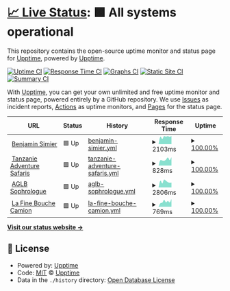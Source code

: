 # [📈 Live Status](https://demo.upptime.js.org): <!--live status--> **🟩 All systems operational**

This repository contains the open-source uptime monitor and status page for [Upptime](https://upptime.js.org), powered by [Upptime](https://github.com/upptime/upptime).

[![Uptime CI](https://github.com/benjaminsimier/uptime/workflows/Uptime%20CI/badge.svg)](https://github.com/benjaminsimier/uptime/actions?query=workflow%3A%22Uptime+CI%22)
[![Response Time CI](https://github.com/benjaminsimier/uptime/workflows/Response%20Time%20CI/badge.svg)](https://github.com/benjaminsimier/uptime/actions?query=workflow%3A%22Response+Time+CI%22)
[![Graphs CI](https://github.com/benjaminsimier/uptime/workflows/Graphs%20CI/badge.svg)](https://github.com/benjaminsimier/uptime/actions?query=workflow%3A%22Graphs+CI%22)
[![Static Site CI](https://github.com/benjaminsimier/uptime/workflows/Static%20Site%20CI/badge.svg)](https://github.com/benjaminsimier/uptime/actions?query=workflow%3A%22Static+Site+CI%22)
[![Summary CI](https://github.com/benjaminsimier/uptime/workflows/Summary%20CI/badge.svg)](https://github.com/benjaminsimier/uptime/actions?query=workflow%3A%22Summary+CI%22)

With [Upptime](https://upptime.js.org), you can get your own unlimited and free uptime monitor and status page, powered entirely by a GitHub repository. We use [Issues](https://github.com/upptime/upptime/issues) as incident reports, [Actions](https://github.com/benjaminsimier/uptime/actions) as uptime monitors, and [Pages](https://demo.upptime.js.org) for the status page.

<!--start: status pages-->
<!-- This summary is generated by Upptime (https://github.com/upptime/upptime) -->
<!-- Do not edit this manually, your changes will be overwritten -->
<!-- prettier-ignore -->
| URL | Status | History | Response Time | Uptime |
| --- | ------ | ------- | ------------- | ------ |
| <img alt="" src="https://icons.duckduckgo.com/ip3/www.benjaminsimier.com.ico" height="13"> [Benjamin Simier](https://www.benjaminsimier.com) | 🟩 Up | [benjamin-simier.yml](https://github.com/benjaminsimier/uptime/commits/HEAD/history/benjamin-simier.yml) | <details><summary><img alt="Response time graph" src="./graphs/benjamin-simier/response-time-week.png" height="20"> 2103ms</summary><br><a href="https://benjaminsimier.github.io/uptime/history/benjamin-simier"><img alt="Response time 1841" src="https://img.shields.io/endpoint?url=https%3A%2F%2Fraw.githubusercontent.com%2Fbenjaminsimier%2Fuptime%2FHEAD%2Fapi%2Fbenjamin-simier%2Fresponse-time.json"></a><br><a href="https://benjaminsimier.github.io/uptime/history/benjamin-simier"><img alt="24-hour response time 2122" src="https://img.shields.io/endpoint?url=https%3A%2F%2Fraw.githubusercontent.com%2Fbenjaminsimier%2Fuptime%2FHEAD%2Fapi%2Fbenjamin-simier%2Fresponse-time-day.json"></a><br><a href="https://benjaminsimier.github.io/uptime/history/benjamin-simier"><img alt="7-day response time 2103" src="https://img.shields.io/endpoint?url=https%3A%2F%2Fraw.githubusercontent.com%2Fbenjaminsimier%2Fuptime%2FHEAD%2Fapi%2Fbenjamin-simier%2Fresponse-time-week.json"></a><br><a href="https://benjaminsimier.github.io/uptime/history/benjamin-simier"><img alt="30-day response time 1949" src="https://img.shields.io/endpoint?url=https%3A%2F%2Fraw.githubusercontent.com%2Fbenjaminsimier%2Fuptime%2FHEAD%2Fapi%2Fbenjamin-simier%2Fresponse-time-month.json"></a><br><a href="https://benjaminsimier.github.io/uptime/history/benjamin-simier"><img alt="1-year response time 1841" src="https://img.shields.io/endpoint?url=https%3A%2F%2Fraw.githubusercontent.com%2Fbenjaminsimier%2Fuptime%2FHEAD%2Fapi%2Fbenjamin-simier%2Fresponse-time-year.json"></a></details> | <details><summary><a href="https://benjaminsimier.github.io/uptime/history/benjamin-simier">100.00%</a></summary><a href="https://benjaminsimier.github.io/uptime/history/benjamin-simier"><img alt="All-time uptime 100.00%" src="https://img.shields.io/endpoint?url=https%3A%2F%2Fraw.githubusercontent.com%2Fbenjaminsimier%2Fuptime%2FHEAD%2Fapi%2Fbenjamin-simier%2Fuptime.json"></a><br><a href="https://benjaminsimier.github.io/uptime/history/benjamin-simier"><img alt="24-hour uptime 100.00%" src="https://img.shields.io/endpoint?url=https%3A%2F%2Fraw.githubusercontent.com%2Fbenjaminsimier%2Fuptime%2FHEAD%2Fapi%2Fbenjamin-simier%2Fuptime-day.json"></a><br><a href="https://benjaminsimier.github.io/uptime/history/benjamin-simier"><img alt="7-day uptime 100.00%" src="https://img.shields.io/endpoint?url=https%3A%2F%2Fraw.githubusercontent.com%2Fbenjaminsimier%2Fuptime%2FHEAD%2Fapi%2Fbenjamin-simier%2Fuptime-week.json"></a><br><a href="https://benjaminsimier.github.io/uptime/history/benjamin-simier"><img alt="30-day uptime 100.00%" src="https://img.shields.io/endpoint?url=https%3A%2F%2Fraw.githubusercontent.com%2Fbenjaminsimier%2Fuptime%2FHEAD%2Fapi%2Fbenjamin-simier%2Fuptime-month.json"></a><br><a href="https://benjaminsimier.github.io/uptime/history/benjamin-simier"><img alt="1-year uptime 100.00%" src="https://img.shields.io/endpoint?url=https%3A%2F%2Fraw.githubusercontent.com%2Fbenjaminsimier%2Fuptime%2FHEAD%2Fapi%2Fbenjamin-simier%2Fuptime-year.json"></a></details>
| <img alt="" src="https://icons.duckduckgo.com/ip3/www.tanzanieadventuresafaris.co.tz.ico" height="13"> [Tanzanie Adventure Safaris](https://www.tanzanieadventuresafaris.co.tz) | 🟩 Up | [tanzanie-adventure-safaris.yml](https://github.com/benjaminsimier/uptime/commits/HEAD/history/tanzanie-adventure-safaris.yml) | <details><summary><img alt="Response time graph" src="./graphs/tanzanie-adventure-safaris/response-time-week.png" height="20"> 828ms</summary><br><a href="https://benjaminsimier.github.io/uptime/history/tanzanie-adventure-safaris"><img alt="Response time 2117" src="https://img.shields.io/endpoint?url=https%3A%2F%2Fraw.githubusercontent.com%2Fbenjaminsimier%2Fuptime%2FHEAD%2Fapi%2Ftanzanie-adventure-safaris%2Fresponse-time.json"></a><br><a href="https://benjaminsimier.github.io/uptime/history/tanzanie-adventure-safaris"><img alt="24-hour response time 611" src="https://img.shields.io/endpoint?url=https%3A%2F%2Fraw.githubusercontent.com%2Fbenjaminsimier%2Fuptime%2FHEAD%2Fapi%2Ftanzanie-adventure-safaris%2Fresponse-time-day.json"></a><br><a href="https://benjaminsimier.github.io/uptime/history/tanzanie-adventure-safaris"><img alt="7-day response time 828" src="https://img.shields.io/endpoint?url=https%3A%2F%2Fraw.githubusercontent.com%2Fbenjaminsimier%2Fuptime%2FHEAD%2Fapi%2Ftanzanie-adventure-safaris%2Fresponse-time-week.json"></a><br><a href="https://benjaminsimier.github.io/uptime/history/tanzanie-adventure-safaris"><img alt="30-day response time 1722" src="https://img.shields.io/endpoint?url=https%3A%2F%2Fraw.githubusercontent.com%2Fbenjaminsimier%2Fuptime%2FHEAD%2Fapi%2Ftanzanie-adventure-safaris%2Fresponse-time-month.json"></a><br><a href="https://benjaminsimier.github.io/uptime/history/tanzanie-adventure-safaris"><img alt="1-year response time 2117" src="https://img.shields.io/endpoint?url=https%3A%2F%2Fraw.githubusercontent.com%2Fbenjaminsimier%2Fuptime%2FHEAD%2Fapi%2Ftanzanie-adventure-safaris%2Fresponse-time-year.json"></a></details> | <details><summary><a href="https://benjaminsimier.github.io/uptime/history/tanzanie-adventure-safaris">100.00%</a></summary><a href="https://benjaminsimier.github.io/uptime/history/tanzanie-adventure-safaris"><img alt="All-time uptime 98.90%" src="https://img.shields.io/endpoint?url=https%3A%2F%2Fraw.githubusercontent.com%2Fbenjaminsimier%2Fuptime%2FHEAD%2Fapi%2Ftanzanie-adventure-safaris%2Fuptime.json"></a><br><a href="https://benjaminsimier.github.io/uptime/history/tanzanie-adventure-safaris"><img alt="24-hour uptime 100.00%" src="https://img.shields.io/endpoint?url=https%3A%2F%2Fraw.githubusercontent.com%2Fbenjaminsimier%2Fuptime%2FHEAD%2Fapi%2Ftanzanie-adventure-safaris%2Fuptime-day.json"></a><br><a href="https://benjaminsimier.github.io/uptime/history/tanzanie-adventure-safaris"><img alt="7-day uptime 100.00%" src="https://img.shields.io/endpoint?url=https%3A%2F%2Fraw.githubusercontent.com%2Fbenjaminsimier%2Fuptime%2FHEAD%2Fapi%2Ftanzanie-adventure-safaris%2Fuptime-week.json"></a><br><a href="https://benjaminsimier.github.io/uptime/history/tanzanie-adventure-safaris"><img alt="30-day uptime 98.39%" src="https://img.shields.io/endpoint?url=https%3A%2F%2Fraw.githubusercontent.com%2Fbenjaminsimier%2Fuptime%2FHEAD%2Fapi%2Ftanzanie-adventure-safaris%2Fuptime-month.json"></a><br><a href="https://benjaminsimier.github.io/uptime/history/tanzanie-adventure-safaris"><img alt="1-year uptime 98.90%" src="https://img.shields.io/endpoint?url=https%3A%2F%2Fraw.githubusercontent.com%2Fbenjaminsimier%2Fuptime%2FHEAD%2Fapi%2Ftanzanie-adventure-safaris%2Fuptime-year.json"></a></details>
| <img alt="" src="https://icons.duckduckgo.com/ip3/aglb-sophrologue.fr.ico" height="13"> [AGLB Sophrologue](https://aglb-sophrologue.fr) | 🟩 Up | [aglb-sophrologue.yml](https://github.com/benjaminsimier/uptime/commits/HEAD/history/aglb-sophrologue.yml) | <details><summary><img alt="Response time graph" src="./graphs/aglb-sophrologue/response-time-week.png" height="20"> 2806ms</summary><br><a href="https://benjaminsimier.github.io/uptime/history/aglb-sophrologue"><img alt="Response time 3475" src="https://img.shields.io/endpoint?url=https%3A%2F%2Fraw.githubusercontent.com%2Fbenjaminsimier%2Fuptime%2FHEAD%2Fapi%2Faglb-sophrologue%2Fresponse-time.json"></a><br><a href="https://benjaminsimier.github.io/uptime/history/aglb-sophrologue"><img alt="24-hour response time 2464" src="https://img.shields.io/endpoint?url=https%3A%2F%2Fraw.githubusercontent.com%2Fbenjaminsimier%2Fuptime%2FHEAD%2Fapi%2Faglb-sophrologue%2Fresponse-time-day.json"></a><br><a href="https://benjaminsimier.github.io/uptime/history/aglb-sophrologue"><img alt="7-day response time 2806" src="https://img.shields.io/endpoint?url=https%3A%2F%2Fraw.githubusercontent.com%2Fbenjaminsimier%2Fuptime%2FHEAD%2Fapi%2Faglb-sophrologue%2Fresponse-time-week.json"></a><br><a href="https://benjaminsimier.github.io/uptime/history/aglb-sophrologue"><img alt="30-day response time 3326" src="https://img.shields.io/endpoint?url=https%3A%2F%2Fraw.githubusercontent.com%2Fbenjaminsimier%2Fuptime%2FHEAD%2Fapi%2Faglb-sophrologue%2Fresponse-time-month.json"></a><br><a href="https://benjaminsimier.github.io/uptime/history/aglb-sophrologue"><img alt="1-year response time 3475" src="https://img.shields.io/endpoint?url=https%3A%2F%2Fraw.githubusercontent.com%2Fbenjaminsimier%2Fuptime%2FHEAD%2Fapi%2Faglb-sophrologue%2Fresponse-time-year.json"></a></details> | <details><summary><a href="https://benjaminsimier.github.io/uptime/history/aglb-sophrologue">100.00%</a></summary><a href="https://benjaminsimier.github.io/uptime/history/aglb-sophrologue"><img alt="All-time uptime 99.92%" src="https://img.shields.io/endpoint?url=https%3A%2F%2Fraw.githubusercontent.com%2Fbenjaminsimier%2Fuptime%2FHEAD%2Fapi%2Faglb-sophrologue%2Fuptime.json"></a><br><a href="https://benjaminsimier.github.io/uptime/history/aglb-sophrologue"><img alt="24-hour uptime 100.00%" src="https://img.shields.io/endpoint?url=https%3A%2F%2Fraw.githubusercontent.com%2Fbenjaminsimier%2Fuptime%2FHEAD%2Fapi%2Faglb-sophrologue%2Fuptime-day.json"></a><br><a href="https://benjaminsimier.github.io/uptime/history/aglb-sophrologue"><img alt="7-day uptime 100.00%" src="https://img.shields.io/endpoint?url=https%3A%2F%2Fraw.githubusercontent.com%2Fbenjaminsimier%2Fuptime%2FHEAD%2Fapi%2Faglb-sophrologue%2Fuptime-week.json"></a><br><a href="https://benjaminsimier.github.io/uptime/history/aglb-sophrologue"><img alt="30-day uptime 99.96%" src="https://img.shields.io/endpoint?url=https%3A%2F%2Fraw.githubusercontent.com%2Fbenjaminsimier%2Fuptime%2FHEAD%2Fapi%2Faglb-sophrologue%2Fuptime-month.json"></a><br><a href="https://benjaminsimier.github.io/uptime/history/aglb-sophrologue"><img alt="1-year uptime 99.92%" src="https://img.shields.io/endpoint?url=https%3A%2F%2Fraw.githubusercontent.com%2Fbenjaminsimier%2Fuptime%2FHEAD%2Fapi%2Faglb-sophrologue%2Fuptime-year.json"></a></details>
| <img alt="" src="https://icons.duckduckgo.com/ip3/www.lafinebouchecamion.fr.ico" height="13"> [La Fine Bouche Camion](https://www.lafinebouchecamion.fr) | 🟩 Up | [la-fine-bouche-camion.yml](https://github.com/benjaminsimier/uptime/commits/HEAD/history/la-fine-bouche-camion.yml) | <details><summary><img alt="Response time graph" src="./graphs/la-fine-bouche-camion/response-time-week.png" height="20"> 769ms</summary><br><a href="https://benjaminsimier.github.io/uptime/history/la-fine-bouche-camion"><img alt="Response time 797" src="https://img.shields.io/endpoint?url=https%3A%2F%2Fraw.githubusercontent.com%2Fbenjaminsimier%2Fuptime%2FHEAD%2Fapi%2Fla-fine-bouche-camion%2Fresponse-time.json"></a><br><a href="https://benjaminsimier.github.io/uptime/history/la-fine-bouche-camion"><img alt="24-hour response time 825" src="https://img.shields.io/endpoint?url=https%3A%2F%2Fraw.githubusercontent.com%2Fbenjaminsimier%2Fuptime%2FHEAD%2Fapi%2Fla-fine-bouche-camion%2Fresponse-time-day.json"></a><br><a href="https://benjaminsimier.github.io/uptime/history/la-fine-bouche-camion"><img alt="7-day response time 769" src="https://img.shields.io/endpoint?url=https%3A%2F%2Fraw.githubusercontent.com%2Fbenjaminsimier%2Fuptime%2FHEAD%2Fapi%2Fla-fine-bouche-camion%2Fresponse-time-week.json"></a><br><a href="https://benjaminsimier.github.io/uptime/history/la-fine-bouche-camion"><img alt="30-day response time 832" src="https://img.shields.io/endpoint?url=https%3A%2F%2Fraw.githubusercontent.com%2Fbenjaminsimier%2Fuptime%2FHEAD%2Fapi%2Fla-fine-bouche-camion%2Fresponse-time-month.json"></a><br><a href="https://benjaminsimier.github.io/uptime/history/la-fine-bouche-camion"><img alt="1-year response time 797" src="https://img.shields.io/endpoint?url=https%3A%2F%2Fraw.githubusercontent.com%2Fbenjaminsimier%2Fuptime%2FHEAD%2Fapi%2Fla-fine-bouche-camion%2Fresponse-time-year.json"></a></details> | <details><summary><a href="https://benjaminsimier.github.io/uptime/history/la-fine-bouche-camion">100.00%</a></summary><a href="https://benjaminsimier.github.io/uptime/history/la-fine-bouche-camion"><img alt="All-time uptime 100.00%" src="https://img.shields.io/endpoint?url=https%3A%2F%2Fraw.githubusercontent.com%2Fbenjaminsimier%2Fuptime%2FHEAD%2Fapi%2Fla-fine-bouche-camion%2Fuptime.json"></a><br><a href="https://benjaminsimier.github.io/uptime/history/la-fine-bouche-camion"><img alt="24-hour uptime 100.00%" src="https://img.shields.io/endpoint?url=https%3A%2F%2Fraw.githubusercontent.com%2Fbenjaminsimier%2Fuptime%2FHEAD%2Fapi%2Fla-fine-bouche-camion%2Fuptime-day.json"></a><br><a href="https://benjaminsimier.github.io/uptime/history/la-fine-bouche-camion"><img alt="7-day uptime 100.00%" src="https://img.shields.io/endpoint?url=https%3A%2F%2Fraw.githubusercontent.com%2Fbenjaminsimier%2Fuptime%2FHEAD%2Fapi%2Fla-fine-bouche-camion%2Fuptime-week.json"></a><br><a href="https://benjaminsimier.github.io/uptime/history/la-fine-bouche-camion"><img alt="30-day uptime 100.00%" src="https://img.shields.io/endpoint?url=https%3A%2F%2Fraw.githubusercontent.com%2Fbenjaminsimier%2Fuptime%2FHEAD%2Fapi%2Fla-fine-bouche-camion%2Fuptime-month.json"></a><br><a href="https://benjaminsimier.github.io/uptime/history/la-fine-bouche-camion"><img alt="1-year uptime 100.00%" src="https://img.shields.io/endpoint?url=https%3A%2F%2Fraw.githubusercontent.com%2Fbenjaminsimier%2Fuptime%2FHEAD%2Fapi%2Fla-fine-bouche-camion%2Fuptime-year.json"></a></details>

<!--end: status pages-->

[**Visit our status website →**](https://demo.upptime.js.org)

## 📄 License

- Powered by: [Upptime](https://github.com/upptime/upptime)
- Code: [MIT](./LICENSE) © [Upptime](https://upptime.js.org)
- Data in the `./history` directory: [Open Database License](https://opendatacommons.org/licenses/odbl/1-0/)
